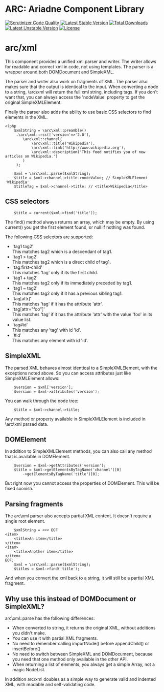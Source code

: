 ARC: Ariadne Component Library 
==============================

[![Scrutinizer Code Quality](https://scrutinizer-ci.com/g/Ariadne-CMS/arc-xml/badges/quality-score.png?b=master)](https://scrutinizer-ci.com/g/Ariadne-CMS/arc-xml/?branch=master)
[![Latest Stable Version](https://poser.pugx.org/arc/xml/v/stable.svg)](https://packagist.org/packages/arc/xml)
[![Total Downloads](https://poser.pugx.org/arc/xml/downloads.svg)](https://packagist.org/packages/arc/xml)
[![Latest Unstable Version](https://poser.pugx.org/arc/xml/v/unstable.svg)](https://packagist.org/packages/arc/xml)
[![License](https://poser.pugx.org/arc/xml/license.svg)](https://packagist.org/packages/arc/xml)

arc/xml
=======

This component provides a unified xml parser and writer. The writer allows for readable and correct xml in code, not using 
templates. The parser is a wrapper around both DOMDocument and SimpleXML. 

The parser and writer also work on fragments of XML. The parser also makes sure that the output is identical to the input.
When converting a node to a string, \arc\xml will return the full xml string, including tags. If you don't want that, you 
can always access the 'nodeValue' property to get the original SimpleXMLElement.

Finally the parser also adds the ability to use basic CSS selectors to find elements in the XML.

```php5
<?php
	$xmlString = \arc\xml::preamble()
	 .\arc\xml::rss(['version'=>'2.0'],
	 	\arc\xml::channel(
	 		\arc\xml::title('Wikipedia'),
	 		\arc\xml::link('http://www.wikipedia.org'),
	 		\arc\xml::description('This feed notifies you of new articles on Wikipedia.')
	 	)
	 );
```

```php5
	$xml = \arc\xml::parse($xmlString);
	$title = $xml->channel->title->nodeValue; // SimpleXMLElement 'Wikipedia'
	$titleTag = $xml->channel->title; // <title>Wikipedia</title>
```

CSS selectors
-------------

```php5
	$title = current($xml->find('title'));
```

The find() method always returns an array, which may be empty. By using current() you get the first element found, or null if nothing was found.

The following CSS selectors are supported:

- 'tag1 tag2'<br>
  This matches tag2 which is a descendant of tag1.
- 'tag1 > tag2'<br>
  This matches tag2 which is a direct child of tag1.
- 'tag:first-child'<br>
  This matches 'tag' only if its the first child.
- 'tag1 + tag2'<br>
  This matches tag2 only if its immediately preceded by tag1.
- 'tag1 ~ tag2'<br>
  This matches tag2 only if it has a previous sibling tag1.
- 'tag[attr]'<br>
  This matches 'tag' if it has the attribute 'attr'.
- 'tag[attr="foo"]'<br>
  This matches 'tag' if it has the attribute 'attr' with the value 'foo' in its value list.
- 'tag#id'<br>
  This matches any 'tag' with id 'id'.
- '#id'<br>
  This matches any element with id 'id'.

SimpleXML
---------

The parsed XML behaves almost identical to a SimpleXMLElement, with the exceptions noted above. So you can access attributes just like SimpleXMLElement allows:

```php5
	$version = $xml['version'];
	$version = $xml->attributes('version');
```

You can walk through the node tree:

```php5
	$title = $xml->channel->title;
```

Any method or property available in SimpleXMLElement is included in \arc\xml parsed data.

DOMElement
----------

In addition to SimpleXMLElement methods, you can also call any method that is available in DOMElement.

```php5
	$version = $xml->getAttributes('version');
	$title = $xml->getElementsByTagName('channel')[0]
		->getElementsByTagName('title')[0];
```

But right now you cannot access the properties of DOMElement. This will be fixed soonish.

Parsing fragments
-----------------

The arc\xml parser also accepts partial XML content. It doesn't require a single root element. 

```php5
    $xmlString = <<< EOF
<item>
	<title>An item</title>
</item>
<item>
	<title>Another item</title>
</item>
EOF;
	$xml = \arc\xml::parse($xmlString);
	$titles = $xml->find('title');
```

And when you convert the xml back to a string, it will still be a partial XML fragment.


Why use this instead of DOMDocument or SimpleXML?
-------------------------------------------------

arc\xml::parse has the following differences:

  - When converted to string, it returns the original XML, without additions you didn't make.
  - You can use it with partial XML fragments.
  - No need to remember calling importNode() before appendChild() or insertBefore()
  - No need to switch between SimpleXML and DOMDocument, because you need that one method only available in the other API.
  - When returning a list of elements, you always get a simple Array, not a magic NodeList.

In addition arc\xml doubles as a simple way to generate valid and indented XML, with readable and self-validating code.